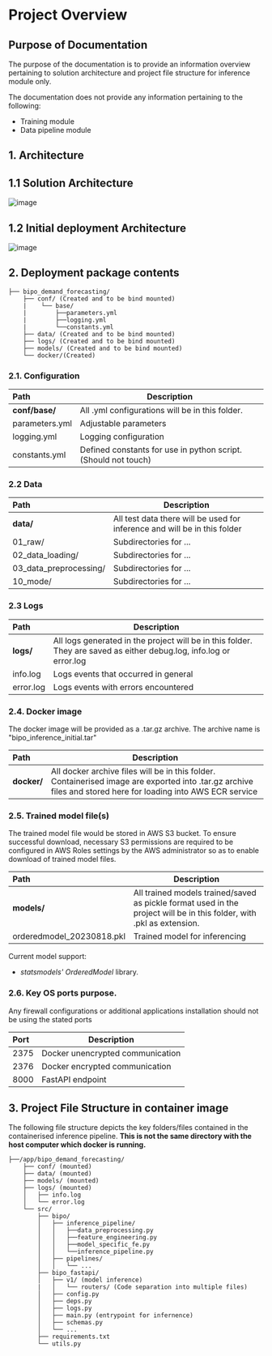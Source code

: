 # Project Overview

## Purpose of Documentation

The purpose of the documentation is to provide an information overview pertaining to solution architecture and project file structure for inference module only. 

The documentation does not provide any information pertaining to the following:
- Training module
- Data pipeline module

## 1. Architecture

## 1.1 Solution Architecture
![image](../../assets/images/ml-pipeline.jpg)

## 1.2 Initial deployment Architecture
![image](../../assets/images/Initial_deployment_architecture.png)

## 2. Deployment package contents
```
├── bipo_demand_forecasting/
    ├── conf/ (Created and to be bind mounted)
    |    └── base/
    |        ├──parameters.yml
    |        ├──logging.yml
    |        └──constants.yml
    ├── data/ (Created and to be bind mounted)
    ├── logs/ (Created and to be bind mounted)
    ├── models/ (Created and to be bind mounted)
    └── docker/(Created)
```

### 2.1. Configuration

| Path | Description |
| :- | - |
| **conf/base/** | All .yml configurations will be in this folder. |
| parameters.yml | Adjustable parameters |
| logging.yml | Logging configuration |
| constants.yml | Defined constants for use in python script. (Should not touch) |

### 2.2 Data

| Path | Description |
| :- | - |
| **data/** | All test data there will be used for inference and will be in this folder|
|01_raw/|Subdirectories for ...|
|02_data_loading/|Subdirectories for ...|
|03_data_preprocessing/|Subdirectories for ...|
|10_mode/|Subdirectories for ...|

### 2.3 Logs

| Path | Description |
| :- | - |
| **logs/** | All logs generated in the project will be in this folder. They are saved as either debug.log, info.log or error.log|
|info.log|Logs events that occurred in general|
|error.log|Logs events with errors encountered|

### 2.4. Docker image

The docker image will be provided as a .tar.gz archive. The archive name is "bipo_inference_initial.tar"

| Path | Description |
| :- | - |
| **docker/** | All docker archive files will be in this folder.  Containerised image are exported into .tar.gz archive files and stored here for loading into AWS ECR service|

### 2.5. Trained model file(s)

The trained model file would be stored in AWS S3 bucket. To ensure successful download, necessary S3 permissions are required to be configured in AWS Roles settings by the AWS administrator so as to enable download of trained model files. 

| Path | Description |
| :- | - |
| **models/** | All trained models trained/saved as pickle format used in the project will be in this folder, with .pkl as extension. |
|orderedmodel_20230818.pkl|Trained model for inferencing|

Current model support:
- *statsmodels' OrderedModel* library. 

### 2.6. Key OS ports purpose.

Any firewall configurations or additional applications installation should not be using the stated ports

| Port | Description |
| :- | - |
| 2375 | Docker unencrypted communication |
| 2376 | Docker encrypted communication |
| 8000 | FastAPI endpoint|

## 3. Project File Structure in container image

The following file structure depicts the key folders/files contained in the containerised inference pipeline. **This is not the same directory with the host computer which docker is running.**

```
├──/app/bipo_demand_forecasting/
    ├── conf/ (mounted)
    ├── data/ (mounted)
    ├── models/ (mounted)
    ├── logs/ (mounted)
    │   ├── info.log
    │   └── error.log
    └── src/
        ├── bipo/
        │   ├── inference_pipeline/
        │   │   ├──data_preprocessing.py
        │   │   ├──feature_engineering.py
        │   │   ├──model_specific_fe.py    
        │   │   └──inference_pipeline.py
        │   ├── pipelines/
        │   │   └── ...
        ├── bipo_fastapi/
        │   ├── v1/ (model inference)
        |   │   └── routers/ (Code separation into multiple files)
        │   ├── config.py
        │   ├── deps.py
        │   ├── logs.py
        │   ├── main.py (entrypoint for infernence)
        │   ├── schemas.py
        │   └── ...
        ├── requirements.txt
        └── utils.py
```

